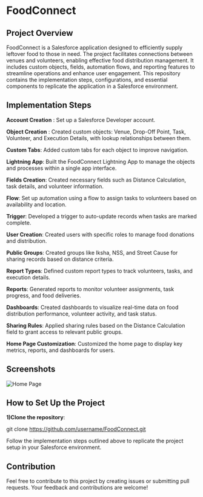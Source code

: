 # FoodConnect

## Project Overview
FoodConnect is a Salesforce application designed to efficiently supply leftover food to those in need. The project facilitates connections between venues and volunteers, enabling effective food distribution management. It includes custom objects, fields, automation flows, and reporting features to streamline operations and enhance user engagement. This repository contains the implementation steps, configurations, and essential components to replicate the application in a Salesforce environment.
## Implementation Steps
**Account Creation** : Set up a Salesforce Developer account.

**Object Creation** : Created custom objects: Venue, Drop-Off Point, Task, Volunteer, and Execution Details, with lookup relationships between them.

**Custom Tabs**: Added custom tabs for each object to improve navigation.

**Lightning App**: Built the FoodConnect Lightning App to manage the objects and processes within a single app interface.

**Fields Creation**: Created necessary fields such as Distance Calculation, task details, and volunteer information.

**Flow**: Set up automation using a flow to assign tasks to volunteers based on availability and location.

**Trigger**: Developed a trigger to auto-update records when tasks are marked complete.

**User Creation**: Created users with specific roles to manage food donations and distribution.

**Public Groups**: Created groups like Iksha, NSS, and Street Cause for sharing records based on distance criteria.

**Report Types**: Defined custom report types to track volunteers, tasks, and execution details.

**Reports**: Generated reports to monitor volunteer assignments, task progress, and food deliveries.

**Dashboards**: Created dashboards to visualize real-time data on food distribution performance, volunteer activity, and task status.

**Sharing Rules**: Applied sharing rules based on the Distance Calculation field to grant access to relevant public groups.

**Home Page Customization**: Customized the home page to display key metrics, reports, and dashboards for users.

## Screenshots
![Home Page](FoodConnect/saleforce1.png)

## How to Set Up the Project
**1)Clone the repository**:

git clone https://github.com/username/FoodConnect.git

Follow the implementation steps outlined above to replicate the project setup in your Salesforce environment.

## Contribution
Feel free to contribute to this project by creating issues or submitting pull requests. Your feedback and contributions are welcome!
